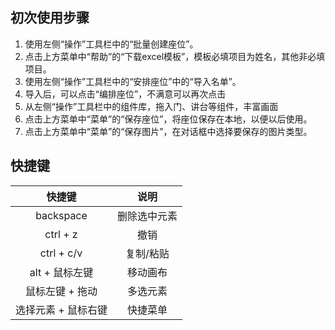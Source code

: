 ## 初次使用步骤

1. 使用左侧“操作”工具栏中的“批量创建座位”。
2. 点击上方菜单中“帮助”的“下载excel模板”，模板必填项目为姓名，其他非必填项目。
3. 使用左侧“操作”工具栏中的“安排座位”中的“导入名单”。
4. 导入后，可以点击“编排座位”，不满意可以再次点击
5. 从左侧“操作”工具栏中的组件库，拖入门、讲台等组件，丰富画面
6. 点击上方菜单中“菜单”的“保存座位”，将座位保存在本地，以便以后使用。
7. 点击上方菜单中“菜单”的“保存图片”，在对话框中选择要保存的图片类型。

## 快捷键
| 快捷键 | 说明 |
| :-------: | :-------: |
| backspace | 删除选中元素 |
| ctrl + z | 撤销 |
| ctrl + c/v | 复制/粘贴 |
| alt + 鼠标左键 | 移动画布 |
| 鼠标左键 + 拖动 | 多选元素 |
| 选择元素 + 鼠标右键 | 快捷菜单 |